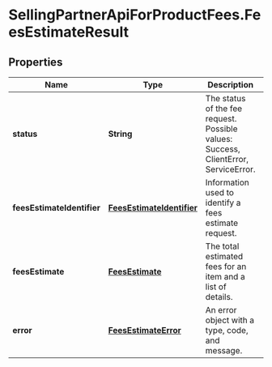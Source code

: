 # SellingPartnerApiForProductFees.FeesEstimateResult

## Properties
Name | Type | Description | Notes
------------ | ------------- | ------------- | -------------
**status** | **String** | The status of the fee request. Possible values: Success, ClientError, ServiceError. | [optional] 
**feesEstimateIdentifier** | [**FeesEstimateIdentifier**](FeesEstimateIdentifier.md) | Information used to identify a fees estimate request. | [optional] 
**feesEstimate** | [**FeesEstimate**](FeesEstimate.md) | The total estimated fees for an item and a list of details. | [optional] 
**error** | [**FeesEstimateError**](FeesEstimateError.md) | An error object with a type, code, and message. | [optional] 


